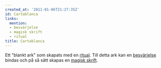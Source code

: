```yaml
---
created_at: '2011-01-06T21:27:35Z'
id: Cartablanca
links:
  mention:
  - besvärjelse
  - magisk skrift
  - ritual
title: Cartablanca
---
```


Ett "blankt ark" som skapats med en [ritual]. Till detta ark kan en [besvärjelse] bindas och på så
sätt skapas en [magisk skrift].

  [ritual]: ritual
  [besvärjelse]: besvärjelse
  [magisk skrift]: magisk_skrift
